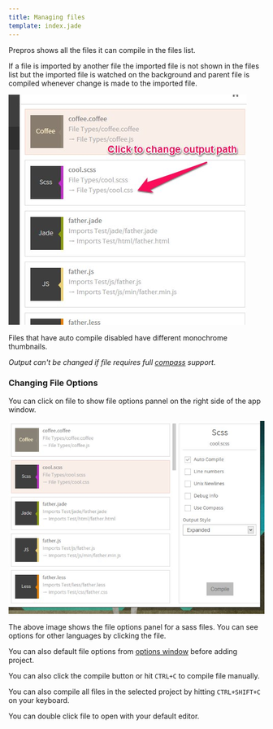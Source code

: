 ```yaml
---
title: Managing files
template: index.jade
---
```


Prepros shows all the files it can compile in the files list.

If a file is imported by another file the imported file is not shown in the files list but the imported file is watched on the background and parent file is compiled whenever change is made to the imported file.

![Files List](img/files/files.jpg)

<div class="alert alert-info">Files that have auto compile disabled have different monochrome thumbnails.</div>

_Output can't be changed if file requires full [compass](sass-compass.html) support._

### Changing File Options

You can click on file to show file options pannel on the right side of the app window.

![Options](img/files/options.jpg)

The above image shows the file options panel for a sass files. You can see options for other languages by clicking the file.

You can also default file options from [options window](config.html) before adding project.

You can also click the compile button or hit `CTRL+C` to compile file manually.

You can also compile all files in the selected project by hitting `CTRL+SHIFT+C` on your keyboard.

<div class="alert alert-info">You can double click file to open with your default editor.</div>


